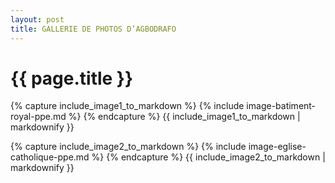 ```yaml
---
layout: post
title: GALLERIE DE PHOTOS D’AGBODRAFO
---
```


{{ page.title }}
================
{% capture include_image1_to_markdown %}
	{% include image-batiment-royal-ppe.md %}
{% endcapture %}
{{ include_image1_to_markdown | markdownify }}

{% capture include_image2_to_markdown %}
	{% include image-eglise-catholique-ppe.md %}
{% endcapture %}
{{ include_image2_to_markdown | markdownify }}